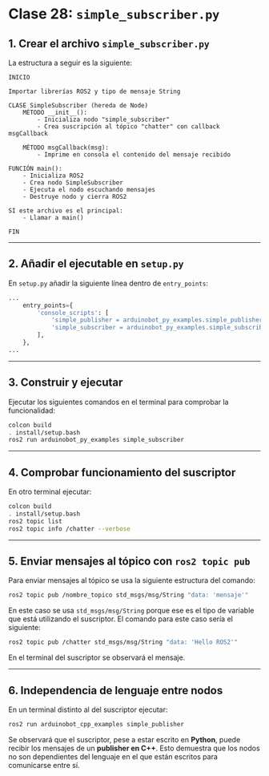 
# Clase 28: `simple_subscriber.py`

## 1. Crear el archivo `simple_subscriber.py`
La estructura a seguir es la siguiente:

```pseudocode
INICIO

Importar librerías ROS2 y tipo de mensaje String

CLASE SimpleSubscriber (hereda de Node)
    MÉTODO __init__():
        - Inicializa nodo "simple_subscriber"
        - Crea suscripción al tópico "chatter" con callback msgCallback

    MÉTODO msgCallback(msg):
        - Imprime en consola el contenido del mensaje recibido

FUNCIÓN main():
    - Inicializa ROS2
    - Crea nodo SimpleSubscriber
    - Ejecuta el nodo escuchando mensajes
    - Destruye nodo y cierra ROS2

SI este archivo es el principal:
    - Llamar a main()

FIN
```

---

## 2. Añadir el ejecutable en `setup.py`

En `setup.py` añadir la siguiente línea dentro de `entry_points`:

```python
...
    entry_points={
        'console_scripts': [
            'simple_publisher = arduinobot_py_examples.simple_publisher:main',
            'simple_subscriber = arduinobot_py_examples.simple_subscriber:main' # <--- AÑADIR ESTO
        ],
    },
...
```

---

## 3. Construir y ejecutar

Ejecutar los siguientes comandos en el terminal para comprobar la funcionalidad:

```bash
colcon build
. install/setup.bash
ros2 run arduinobot_py_examples simple_subscriber
```

---

## 4. Comprobar funcionamiento del suscriptor

En otro terminal ejecutar:

```bash
colcon build
. install/setup.bash
ros2 topic list
ros2 topic info /chatter --verbose
```

---

## 5. Enviar mensajes al tópico con `ros2 topic pub`

Para enviar mensajes al tópico se usa la siguiente estructura del comando:

```bash
ros2 topic pub /nombre_topico std_msgs/msg/String "data: 'mensaje'"
```

En este caso se usa `std_msgs/msg/String` porque ese es el tipo de variable que está utilizando el suscriptor.
El comando para este caso sería el siguiente:

```bash
ros2 topic pub /chatter std_msgs/msg/String "data: 'Hello ROS2'"
```

En el terminal del suscriptor se observará el mensaje.

---

## 6. Independencia de lenguaje entre nodos

En un terminal distinto al del suscriptor ejecutar:

```bash
ros2 run arduinobot_cpp_examples simple_publisher
```

Se observará que el suscriptor, pese a estar escrito en **Python**, puede recibir los mensajes de un **publisher en C++**.
Esto demuestra que los nodos no son dependientes del lenguaje en el que están escritos para comunicarse entre sí.

```
